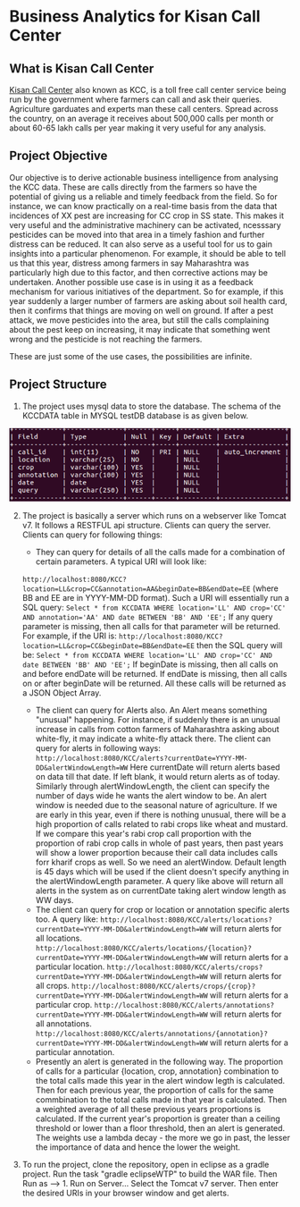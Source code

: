 # Business Analytics for Kisan Call Center
## What is Kisan Call Center
[Kisan Call Center](http://mkisan.gov.in/KCC/KCCDashboard.aspx) also known as KCC, is a toll free call center service being run by the government where farmers can call and ask their queries. Agriculture garduates and experts man these call centers. Spread across the country, on an average it receives about 500,000 calls per month or about 60-65 lakh calls per year making it very useful for any analysis.

## Project Objective
Our objective is to derive actionable business intelligence from analysing the KCC data. These are calls directly from the farmers so have the potential of giving us a reliable and timely feedback from the field. So for instance, we can know practically on a real-time basis from the data that incidences of XX pest are increasing for CC crop in SS state. This makes it very useful and the administrative machinery can be activated, ncesssary pesticides can be moved into that area in a timely fashion and further distress can be reduced. It can also serve as a useful tool for us to gain insights into a particular phenomenon. For example, it should be able to tell us that this year, distress among farmers in say Maharashtra was particularly high due to this factor, and then corrective actions may be undertaken. Another possible use case is in using it as a feedback mechanism for various initiatives of the department. So for example, if this year suddenly a larger number of farmers are asking about soil health card, then it confirms that things are moving on well on ground. If after a pest attack, we move pesticides into the area, but still the calls complaining about the pest keep on increasing, it may indicate that something went wrong and the pesticide is not reaching the farmers. 

These are just some of the use cases, the possibilities are infinite.

## Project Structure

1. The project uses mysql data to store the database. The schema of the KCCDATA table in MYSQL testDB database is as given below.

![mysql schema](res/mysql.png)

2. The project is basically a server which runs on a webserver like Tomcat v7. It follows a RESTFUL api structure. Clients can query the server. Clients can query for following things:

	* They can query for details of all the calls made for a combination of certain parameters. A typical URI will look like: 
	
	```http://localhost:8080/KCC?location=LL&crop=CC&annotation=AA&beginDate=BB&endDate=EE``` 
	(where BB and EE are in YYYY-MM-DD format). Such a URI will essentially run a SQL query: 
	```Select * from KCCDATA WHERE location='LL' AND crop='CC' AND annotation='AA' AND date BETWEEN 'BB' AND 'EE';``` 
	If any query parameter is missing, then all calls for that parameter will be returned. For example, if the URI is: 
	```http://localhost:8080/KCC?location=LL&crop=CC&beginDate=BB&endDate=EE``` 
	then the SQL query will be:
	```Select * from KCCDATA WHERE location='LL' AND crop='CC' AND date BETWEEN 'BB' AND 'EE';```
	If beginDate is missing, then all calls on and before endDate will be returned. If endDate is missing, then all calls on or after beginDate will be returned. All these calls will be returned as a JSON Object Array.
	* The client can query for Alerts also. An Alert means something "unusual" happening. For instance, if suddenly there is an unusual increase in calls from cotton farmers of Maharashtra asking about white-fly, it may indicate a white-fly attack there. The client can query for alerts in following ways:
	```http://localhost:8080/KCC/alerts?currentDate=YYYY-MM-DD&alertWindowLength=WW```
	Here currentDate will return alerts based on data till that date. If left blank, it would return alerts as of today. Similarly through alertWindowLength, the client can specify the number of days wide he wants the alert window to be. An alert window is needed due to the seasonal nature of agriculture. If we are early in this year, even if there is nothing unusual, there will be a high proportion of calls related to rabi crops like wheat and mustard. If we compare this year's rabi crop call proportion with the proportion of rabi crop calls in whole of past years, then past years will show a lower proportion because their call data includes calls forr kharif crops as well. So we need an alertWindow. Default length is 45 days which will be used if the client doesn't specify anything in the alertWindowLength parameter. A query like above will return all alerts in the system as on currentDate taking alert window length as WW days.
	* The client can query for crop or location or annotation specific alerts too. A query like:
	```http://localhost:8080/KCC/alerts/locations?currentDate=YYYY-MM-DD&alertWindowLength=WW```
	will return alerts for all locations. 
	```http://localhost:8080/KCC/alerts/locations/{location}?currentDate=YYYY-MM-DD&alertWindowLength=WW```
	will return alerts for a particular location.
	```http://localhost:8080/KCC/alerts/crops?currentDate=YYYY-MM-DD&alertWindowLength=WW```
	will return alerts for all crops. 
	```http://localhost:8080/KCC/alerts/crops/{crop}?currentDate=YYYY-MM-DD&alertWindowLength=WW```
	will return alerts for a particular crop.
	```http://localhost:8080/KCC/alerts/annotations?currentDate=YYYY-MM-DD&alertWindowLength=WW```
	will return alerts for all annotations. 
	```http://localhost:8080/KCC/alerts/annotations/{annotation}?currentDate=YYYY-MM-DD&alertWindowLength=WW```
	will return alerts for a particular annotation.
	* Presently an alert is generated in the following way. The proportion of calls for a particular {location, crop, annotation} combination to the total calls made this year in the alert window legth is calculated. Then for each previous year, the proportion of calls for the same commbination to the total calls made in that year is calculated. Then a weighted average of all these previous years proportions is calculated. If the current year's proportion is greater than a ceiling threshold or lower than  a floor threshold, then an alert is generated. The weights use a lambda decay - the more we go in past, the lesser the importance of data and hence the lower the weight.

3. To run the project, clone the repository, open in eclipse as a gradle project. Run the task "gradle eclipseWTP" to build the WAR file. Then Run as --> 1. Run on Server... Select the Tomcat v7 server. Then enter the desired URIs in your browser window and get alerts.